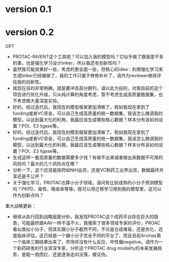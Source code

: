 
# version 0.1

# version 0.2
GPT
- PROTAC-INVENT这个工具呢？可以加入我的模型吗？它似乎做了跟我差不多的事，也是强化学习设计linker，所以我还有创新性吗？
- 虽然我可能效果好一些，考虑的更全面一些，但核心的idea：利用强化学习来生成linker已经被做了，我的工作只属于修修补补了，请作为reviewer继续评估我的创新性。
- 我现在目的非常明确，就是要冲击高分期刊，请以此为目的，对我目前的这个项目进行优化升级，只从纯计算的角度考虑，暂不考虑生成高质量数据集，也不考虑做大量深度实验。
- 好的，经过迭代后，我现在的模型框架更加清晰了。假如我现在拿到了funding或者VC资金，可以自己生成高质量的统一数据集，我该怎么微调我的模型，以达到最大化的利用，我最应该生成哪些核心数据？样本分布该如何设置？POI、E3 ligase等。
- 好的，经过迭代后，我现在的模型框架更加清晰了。假如我现在拿到了funding或者VC资金，可以自己生成高质量的统一数据集，我该怎么微调我的模型，以达到最大化的利用，我最应该生成哪些核心数据？样本分布该如何设置？POI、E3 ligase等。
- 生成这样一套高质量的数据需要多少钱？有做不出来或者做出来数据不可用的风险吗？最大的几个风险点在哪？
- 分析一下，这个应该是政府如NIH出资，还是VC制药工业界出资，数据最终共享还是不公开？
- 关于强化学习，PROTAC也算小分子领域，请问有比较成熟的小分子预测模型吗？PKPD、毒性、吸收率等等。我可以用迁移学习用到我的模型里，这可以作为创新点吗？

重大战略更新：
- 继续从执行回到战略层面分析，我发现PROTAC这个成药平台存在巨大的隐患，可能最终跟AAV一样不温不火，我搜索了很多领域专家的评价，PROAC看似类似小分子，但其实跟小分子截然不同，不论是合成难易，还是优化，还是临床评估，这已经是一个跟小分子完全不同的平台了，而且目前Arvinas第一个临床三期结果出来了，市场并没有什么反应，中性偏negative。请作为一个新药研发的行业资深专家，分析这个PROTAC drug modality的未来发展趋势，是能一炮而红，还是逐渐走向没落，被证伪。 

